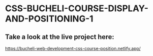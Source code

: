 # CSS-BUCHELI-COURSE-DISPLAY-AND-POSITIONING-1

## Take a look at the live project here:
https://bucheli-web-development-css-course-position.netlify.app/
